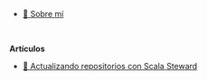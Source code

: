 - [:wave: Sobre mí](es/)

<br>

**Artículos**
- [:robot: Actualizando repositorios con Scala Steward](es/blog/updating-multiple-repos-with-scala-steward.md)
